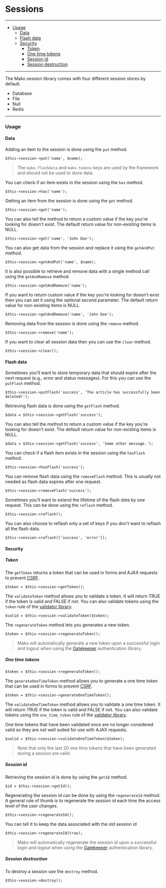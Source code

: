# Sessions

--------------------------------------------------------

* [Usage](#usage)
	- [Data](#usage:data)
	- [Flash data](#usage:flash_data)
	- [Security](#usage:security)
		- [Token](#usage:security:token)
		- [One time tokens](#usage:security:one_time_tokens)
		- [Session id](#usage:security:session_id)
		- [Session destruction](#usage:security:session_destruction)

--------------------------------------------------------

The Mako session library comes with four different session stores by default.

* Database
* File
* Null
* Redis

--------------------------------------------------------

<a id="usage"></a>

### Usage

<a id="usage:data"></a>

#### Data

Adding an item to the session is done using the ```put``` method.

	$this->session->put('name', $name);

> The ```mako.flashdata``` and ```mako.tokens``` keys are used by the framework and should not be used to store data.

You can check if an item exists in the session using the ```has``` method.

	$this->session->has('name');

Getting an item from the session is done using the ```get``` method.

	$this->session->get('name');

You can also tell the method to return a custom value if the key you're looking for doesn't exist. The default return value for non-existing items is NULL.

	$this->session->get('name', 'John Doe');

You can also get data from the session and replace it using the ```getAndPut``` method.

	$this->session->getAndPut('name', $name);

It is also possible to retrieve and remove data with a single method call using the ```getAndRemove``` method.

	$this->session->getAndRemove('name');

If you want to return custom value if the key you're looking for doesn't exist then you can set it using the optional second parameter. The default return value for non-existing items is NULL.

	$this->session->getAndRemove('name', 'John Doe');

Removing data from the session is done using the ```remove``` method.

	$this->session->remove('name');

If you want to clear all session data then you can use the ```clear``` method.

	$this->session->clear();

<a id="usage:flash_data"></a>

#### Flash data

Sometimes you'll want to store temporary data that should expire after the next request (e.g., error and status messages). For this you can use the ```putFlash``` method.

	$this->session->putFlash('success', 'The article has successfully been deleted!');

Retrieving flash data is done using the ```getFlash``` method.

	$data = $this->session->getFlash('success');

You can also tell the method to return a custom value if the key you're looking for doesn't exist. The default return value for non-existing items is NULL.

	$data = $this->session->getFlash('success', 'Some other message.');

You can check if a flash item exists in the session using the ```hasFlash``` method.

	$this->session->hasFlash('success');

You can remove flash data using the ```removeFlash``` method. This is usually not needed as flash data expires after one request.

	$this->session->removeFlash('success');

Sometimes you'll want to extend the lifetime of the flash data by one request. This can be done using the ```reflash``` method.

	$this->session->reflash();

You can also choose to reflash only a set of keys if you don't want to reflash all the flash data.

	$this->session->reflash(['success', 'error']);

<a id="usage:security"></a>

#### Security

<a id="usage:security:token"></a>

##### Token

The ```getToken``` returns a token that can be used in forms and AJAX requests to prevent [CSRF](http://en.wikipedia.org/wiki/Cross-site_request_forgery).

	$token = $this->session->getToken();

The ```validateToken``` method allows you to validate a token. It will return TRUE if the token is valid and FALSE if not. You can also validate tokens using the ```token``` rule of the [validator library](:base_url:/docs/:version:/learn-more:validation).

	$valid = $this->session->validateToken($token);

The ```regenerateToken``` method lets you generates a new token.

	$token = $this->session->regenerateToken();

> Mako will automatically generate a new token upon a successful login and logout when using the [Gatekeeper](:base_url:/docs/:version:/security:authentication) authentication library.

<a id="usage:security:one_time_tokens"></a>

##### One time tokens

	$token = $this->session->regenerateToken();

The ```generateOneTimeToken``` method allows you to generate a one time token that can be used in forms to prevent [CSRF](http://en.wikipedia.org/wiki/Cross-site_request_forgery).

	$token = $this->session->generateOneTimeToken();

The ```validateOneTimeToken``` method allows you to validate a one time token. It will return TRUE if the token is valid and FALSE if not. You can also validate tokens using the ```one_time_token``` rule of the [validator library](:base_url:/docs/:version:/learn-more:validation).

One time tokens that have been validated once are no longer considered valid so they are not well suited for use with AJAX requests.

	$valid = $this->session->validateOneTimeToken($token);

> Note that only the last 20 one time tokens that have been generated during a session are valid.

<a id="usage:security:session_id"></a>

##### Session id

Retrieving the session id is done by using the ```getId``` method.

	$id = $this->session->getId();

Regenerating the session id can be done by using the ```regenerateId``` method. A general rule of thumb is to regenerate the session id each time the access level of the user changes.

	$this->session->regenerateId();

You can tell it to keep the data associated with the old session id

	$this->session->regenerateId(true);

> Mako will automatically regenerate the session id upon a successful login and logout when using the [Gatekeeper](:base_url:/docs/:version:/security:authentication) authentication library.

<a id="usage:security:session_destruction"></a>

##### Session destruction

To destroy a session use the ```destroy``` method.

	$this->session->destroy();
